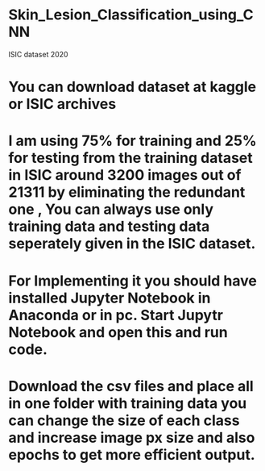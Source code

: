 # Skin_Lesion_Classification_using_CNN
ISIC dataset 2020

# You can download dataset at kaggle or ISIC archives 
# I am using 75% for training and 25% for testing from the training dataset in ISIC around 3200 images out of 21311 by eliminating the redundant one , You can always use only training data and testing data seperately given in the ISIC dataset.  
# For Implementing it you should have installed Jupyter Notebook in Anaconda or in pc. Start Jupytr Notebook and open this and run code. 
# Download the csv files and place all in one folder with training data you can change the size of each class and increase image px size and also epochs to get more efficient output.
